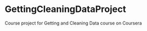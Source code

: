 GettingCleaningDataProject
==========================

Course project for Getting and Cleaning Data course on Coursera
